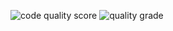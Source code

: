 ![code quality score](https://api.codiga.io/project/32524/score/svg)
![quality grade](https://api.codiga.io/project/32524/status/svg0)
